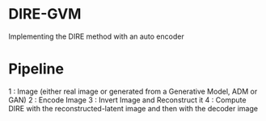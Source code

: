 # DIRE-GVM
Implementing the DIRE method with an auto encoder 

# Pipeline

1 : Image (either real image or generated from a Generative Model, ADM or GAN)
2 : Encode Image
3 : Invert Image and Reconstruct it
4 : Compute DIRE with the reconstructed-latent image and then with the decoder image

